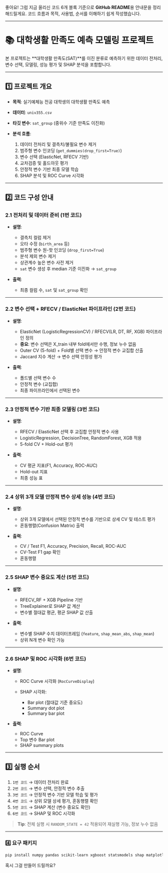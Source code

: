 좋아요! 그럼 지금 올리신 코드 6개 블록 기준으로 **GitHub README**용 안내문을 정리해드릴게요.
코드 흐름과 목적, 사용법, 순서를 이해하기 쉽게 작성했습니다.

---

# 📚 대학생활 만족도 예측 모델링 프로젝트

본 프로젝트는 \*\*대학생활 만족도(SAT)\*\*를 이진 분류로 예측하기 위한 데이터 전처리, 변수 선택, 모델링, 성능 평가 및 SHAP 분석을 포함합니다.

---

## 1️⃣ 프로젝트 개요

* **목적**: 실기예체능 전공 대학생의 대학생활 만족도 예측
* **데이터**: `univ355.csv`
* **타깃 변수**: `sat_group` (중위수 기준 만족도 이진화)
* **분석 흐름**:

  1. 데이터 전처리 및 결측치/불필요 변수 제거
  2. 범주형 변수 인코딩 (`get_dummies(drop_first=True)`)
  3. 변수 선택 (ElasticNet, RFECV 기반)
  4. 교차검증 및 홀드아웃 평가
  5. 안정적 변수 기반 최종 모델 학습
  6. SHAP 분석 및 ROC Curve 시각화

---

## 2️⃣ 코드 구성 안내

### 2.1 전처리 및 데이터 준비 (1번 코드)

* **설명**:

  * 결측치 컬럼 제거
  * 오타 수정 (`birth_area` 등)
  * 범주형 변수 원-핫 인코딩 (`drop_first=True`)
  * 분석 제외 변수 제거
  * 상관계수 높은 변수 사전 제거
  * `sat` 변수 생성 후 median 기준 이진화 → `sat_group`
* **출력**:

  * 최종 컬럼 수, `sat` 및 `sat_group` 확인

---

### 2.2 변수 선택 + RFECV / ElasticNet 파이프라인 (2번 코드)

* **설명**:

  * ElasticNet (LogisticRegressionCV) / RFECV(LR, DT, RF, XGB) 파이프라인 정의
  * **중요**: 변수 선택은 X\_train 내부 fold에서만 수행, 정보 누수 없음
  * Outer CV (5-fold) + Fold별 선택 변수 → 안정적 변수 교집합 산출
  * Jaccard 지수 계산 → 변수 선택 안정성 평가
* **출력**:

  * 폴드별 선택 변수 수
  * 안정적 변수 (교집합)
  * 최종 파이프라인에서 선택된 변수

---

### 2.3 안정적 변수 기반 최종 모델링 (3번 코드)

* **설명**:

  * RFECV / ElasticNet 선택 후 교집합 안정적 변수 사용
  * LogisticRegression, DecisionTree, RandomForest, XGB 적용
  * 5-fold CV + Hold-out 평가
* **출력**:

  * CV 평균 지표(F1, Accuracy, ROC-AUC)
  * Hold-out 지표
  * 최종 성능 표

---

### 2.4 상위 3개 모델 안정적 변수 상세 성능 (4번 코드)

* **설명**:

  * 상위 3개 모델에서 선택된 안정적 변수를 기반으로 상세 CV 및 테스트 평가
  * 혼동행렬(Confusion Matrix) 출력
* **출력**:

  * CV / Test F1, Accuracy, Precision, Recall, ROC-AUC
  * CV-Test F1 gap 확인
  * 혼동행렬

---

### 2.5 SHAP 변수 중요도 계산 (5번 코드)

* **설명**:

  * RFECV\_RF + XGB Pipeline 기반
  * TreeExplainer로 SHAP 값 계산
  * 변수별 절대값 평균, 평균 SHAP 값 산출
* **출력**:

  * 변수별 SHAP 수치 데이터프레임 (`feature`, `shap_mean_abs`, `shap_mean`)
  * 상위 N개 변수 확인 가능

---

### 2.6 SHAP 및 ROC 시각화 (6번 코드)

* **설명**:

  * ROC Curve 시각화 (`RocCurveDisplay`)
  * SHAP 시각화:

    * Bar plot (절대값 기준 중요도)
    * Summary dot plot
    * Summary bar plot
* **출력**:

  * ROC Curve
  * Top 변수 Bar plot
  * SHAP summary plots

---

## 3️⃣ 실행 순서

1. `1번 코드` → 데이터 전처리 완료
2. `2번 코드` → 변수 선택, 안정적 변수 추출
3. `3번 코드` → 안정적 변수 기반 모델 학습 및 평가
4. `4번 코드` → 상위 모델 상세 평가, 혼동행렬 확인
5. `5번 코드` → SHAP 계산 (변수 중요도 확인)
6. `6번 코드` → SHAP 및 ROC 시각화

> **Tip**: 전체 실행 시 `RANDOM_STATE = 42` 적용되어 재실행 가능, 정보 누수 없음

---

### 4️⃣ 요구 패키지

```bash
pip install numpy pandas scikit-learn xgboost statsmodels shap matplotlib
```

혹시 그걸 만들어 드릴까요?


